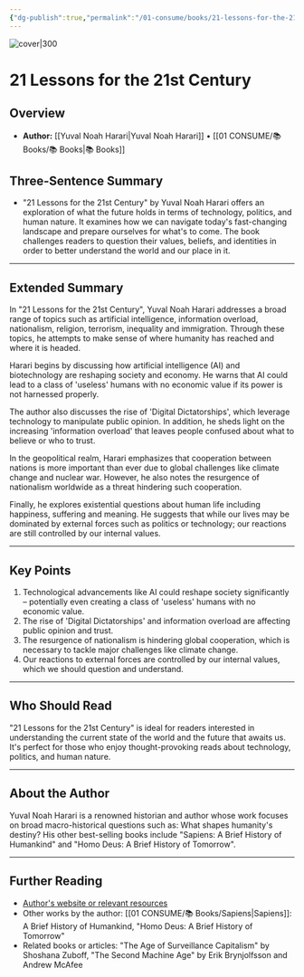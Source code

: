 ```yaml
---
{"dg-publish":true,"permalink":"/01-consume/books/21-lessons-for-the-21st-century/","title":"21 Lessons for the 21st Century","tags":["technology","politics","human-nature","values","beliefs"]}
---
```


![cover|300](http://books.google.com/books/content?id=MSKEDwAAQBAJ&printsec=frontcover&img=1&zoom=1&edge=curl&source=gbs_api)
# 21 Lessons for the 21st Century

## Overview
- **Author:** [[Yuval Noah Harari\|Yuval Noah Harari]] • [[01 CONSUME/📚 Books/📚 Books\|📚 Books]]
## Three-Sentence Summary
- "21 Lessons for the 21st Century" by Yuval Noah Harari offers an exploration of what the future holds in terms of technology, politics, and human nature. It examines how we can navigate today's fast-changing landscape and prepare ourselves for what's to come. The book challenges readers to question their values, beliefs, and identities in order to better understand the world and our place in it.

---

## Extended Summary
In "21 Lessons for the 21st Century", Yuval Noah Harari addresses a broad range of topics such as artificial intelligence, information overload, nationalism, religion, terrorism, inequality and immigration. Through these topics, he attempts to make sense of where humanity has reached and where it is headed.

Harari begins by discussing how artificial intelligence (AI) and biotechnology are reshaping society and economy. He warns that AI could lead to a class of 'useless' humans with no economic value if its power is not harnessed properly. 

The author also discusses the rise of 'Digital Dictatorships', which leverage technology to manipulate public opinion. In addition, he sheds light on the increasing 'information overload' that leaves people confused about what to believe or who to trust.

In the geopolitical realm, Harari emphasizes that cooperation between nations is more important than ever due to global challenges like climate change and nuclear war. However, he also notes the resurgence of nationalism worldwide as a threat hindering such cooperation.

Finally, he explores existential questions about human life including happiness, suffering and meaning. He suggests that while our lives may be dominated by external forces such as politics or technology; our reactions are still controlled by our internal values.

---

## Key Points
1. Technological advancements like AI could reshape society significantly – potentially even creating a class of 'useless' humans with no economic value.
2. The rise of 'Digital Dictatorships' and information overload are affecting public opinion and trust.
3. The resurgence of nationalism is hindering global cooperation, which is necessary to tackle major challenges like climate change.
4. Our reactions to external forces are controlled by our internal values, which we should question and understand.

---

## Who Should Read
"21 Lessons for the 21st Century" is ideal for readers interested in understanding the current state of the world and the future that awaits us. It's perfect for those who enjoy thought-provoking reads about technology, politics, and human nature.

---

## About the Author
Yuval Noah Harari is a renowned historian and author whose work focuses on broad macro-historical questions such as: What shapes humanity's destiny? His other best-selling books include "Sapiens: A Brief History of Humankind" and "Homo Deus: A Brief History of Tomorrow".

---

## Further Reading
- [Author's website or relevant resources](http://www.ynharari.com/)
- Other works by the author: [[01 CONSUME/📚 Books/Sapiens\|Sapiens]]: A Brief History of Humankind, "Homo Deus: A Brief History of Tomorrow"
- Related books or articles: "The Age of Surveillance Capitalism" by Shoshana Zuboff, "The Second Machine Age" by Erik Brynjolfsson and Andrew McAfee

